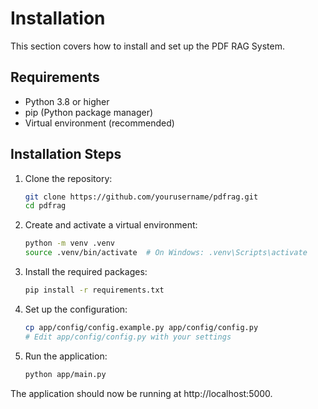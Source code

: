 # Installation

This section covers how to install and set up the PDF RAG System.

## Requirements

- Python 3.8 or higher
- pip (Python package manager)
- Virtual environment (recommended)

## Installation Steps

1. Clone the repository:
   ```bash
   git clone https://github.com/yourusername/pdfrag.git
   cd pdfrag
   ```

2. Create and activate a virtual environment:
   ```bash
   python -m venv .venv
   source .venv/bin/activate  # On Windows: .venv\Scripts\activate
   ```

3. Install the required packages:
   ```bash
   pip install -r requirements.txt
   ```

4. Set up the configuration:
   ```bash
   cp app/config/config.example.py app/config/config.py
   # Edit app/config/config.py with your settings
   ```

5. Run the application:
   ```bash
   python app/main.py
   ```

The application should now be running at http://localhost:5000.
